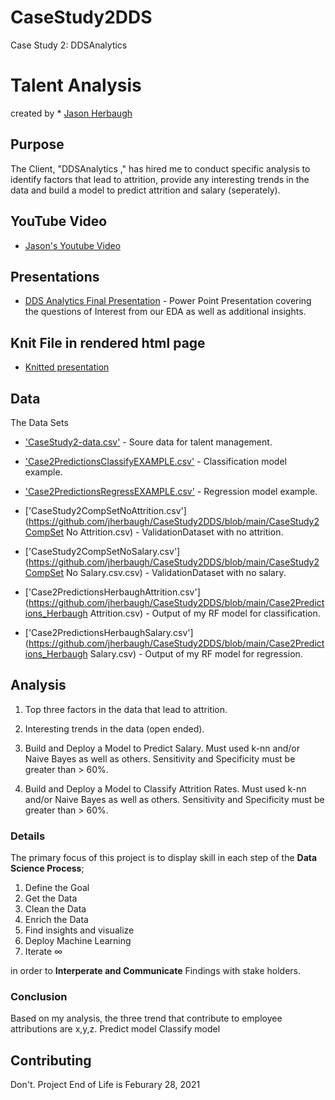# CaseStudy2DDS
Case Study 2: DDSAnalytics 

# Talent Analysis 

created by * [Jason Herbaugh](https://github.com/jherbaugh) 

## Purpose

The Client, "DDSAnalytics ," has hired me to conduct specific analysis to identify factors that lead to attrition, provide any interesting trends in the data and build a model to predict attrition and salary (seperately).

## YouTube Video
* [Jason's Youtube Video](https://www.youtube.com/watch?v=pkeAmR0H_j8) 


## Presentations

* [DDS Analytics Final Presentation](https://github.com/jherbaugh/CaseStudy2DDS/blob/main/DDS%20Analytics%20Presentation.pptx) - Power Point Presentation covering the questions of Interest from our EDA as well as additional insights.

## Knit File in rendered html page

* [Knitted presentation](https://github.com/jherbaugh/CaseStudy2DDS/blob/main/EDA_Final.html)

## Data
The Data Sets

* ['CaseStudy2-data.csv'](https://github.com/jherbaugh/CaseStudy2DDS/blob/main/main/CaseStudy2-data.csv) - Soure data for talent management.

* ['Case2PredictionsClassifyEXAMPLE.csv'](https://github.com/jherbaugh/CaseStudy2DDS/blob/main/Case2PredictionsClassifyEXAMPLE.csv) - Classification model example.
* ['Case2PredictionsRegressEXAMPLE.csv'](https://github.com/jherbaugh/CaseStudy2DDS/blob/main/Case2PredictionsRegressEXAMPLE.csv) - Regression model example.

* ['CaseStudy2CompSetNoAttrition.csv'](https://github.com/jherbaugh/CaseStudy2DDS/blob/main/CaseStudy2CompSet No Attrition.csv) - ValidationDataset with no attrition.
* ['CaseStudy2CompSetNoSalary.csv'](https://github.com/jherbaugh/CaseStudy2DDS/blob/main/CaseStudy2CompSet No Salary.csv.csv) - ValidationDataset with no salary.

* ['Case2PredictionsHerbaughAttrition.csv'](https://github.com/jherbaugh/CaseStudy2DDS/blob/main/Case2Predictions_Herbaugh Attrition.csv) - Output of my RF model for classification.
* ['Case2PredictionsHerbaughSalary.csv'](https://github.com/jherbaugh/CaseStudy2DDS/blob/main/Case2Predictions_Herbaugh Salary.csv) - Output of my RF model for regression.

## Analysis

1. Top three factors in the data that lead to attrition.

2. Interesting trends in the data (open ended).  

3.  Build and Deploy a Model to Predict Salary. Must used k-nn and/or Naive Bayes as well as others.  Sensitivity and Specificity must be greater than > 60%.

4.  Build and Deploy a Model to Classify Attrition Rates. Must used k-nn and/or Naive Bayes as well as others. Sensitivity and Specificity must be greater than > 60%.
    

### Details 
The primary focus of this project is to display skill in each step of the **Data Science Process**; 
1. Define the Goal 
2. Get the Data 
3. Clean the Data
4. Enrich the Data
5. Find insights and visualize
6. Deploy Machine Learning
7. Iterate ∞

in order to **Interperate and Communicate** Findings with stake holders. 

### Conclusion
Based on my analysis, the three trend that contribute to employee attributions are x,y,z. 
Predict model
Classify model



## Contributing

Don't. Project End of Life is Feburary 28, 2021
